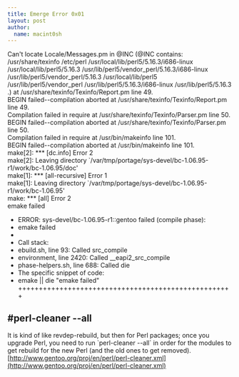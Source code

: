 ```yaml
---
title: Emerge Error 0x01
layout: post
author:
  name: macint0sh
---
```

Can't locate Locale/Messages.pm in @INC (@INC contains: /usr/share/texinfo /etc/perl /usr/local/lib/perl5/5.16.3/i686-linux /usr/local/lib/perl5/5.16.3 /usr/lib/perl5/vendor_perl/5.16.3/i686-linux /usr/lib/perl5/vendor_perl/5.16.3 /usr/local/lib/perl5 /usr/lib/perl5/vendor_perl /usr/lib/perl5/5.16.3/i686-linux /usr/lib/perl5/5.16.3 .) at /usr/share/texinfo/Texinfo/Report.pm line 49.    
BEGIN failed--compilation aborted at /usr/share/texinfo/Texinfo/Report.pm line 49.    
Compilation failed in require at /usr/share/texinfo/Texinfo/Parser.pm line 50.    
BEGIN failed--compilation aborted at /usr/share/texinfo/Texinfo/Parser.pm line 50.    
Compilation failed in require at /usr/bin/makeinfo line 101.    
BEGIN failed--compilation aborted at /usr/bin/makeinfo line 101.    
make[2]: *** [dc.info] Error 2    
make[2]: Leaving directory \`/var/tmp/portage/sys-devel/bc-1.06.95-r1/work/bc-1.06.95/doc'    
make[1]: *** [all-recursive] Error 1    
make[1]: Leaving directory \`/var/tmp/portage/sys-devel/bc-1.06.95-r1/work/bc-1.06.95'    
make: *** [all] Error 2    
emake failed    
 * ERROR: sys-devel/bc-1.06.95-r1::gentoo failed (compile phase):    
 *   emake failed    
 *    
 * Call stack:    
 * ebuild.sh, line   93:  Called src_compile    
 * environment, line 2420:  Called __eapi2_src_compile     
 * phase-helpers.sh, line  688:  Called die    
 * The specific snippet of code:    
 * emake || die "emake failed"    
++++++++++++++++++++++++++++++++++++++++++++++++++++
## \#perl-cleaner --all
It is kind of like revdep-rebuild, but then for Perl packages; once you upgrade Perl, you need to run \`perl-cleaner --all\` in order for the modules to get rebuild for the new Perl (and the old ones to get removed).[http://www.gentoo.org/proj/en/perl/perl-cleaner.xml](http://www.gentoo.org/proj/en/perl/perl-cleaner.xml)

